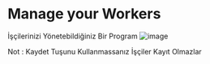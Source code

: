 # Manage your Workers

İşçilerinizi Yönetebildiğiniz Bir Program
![image](https://github.com/QuartzzDev/ManageWorkers/assets/69876083/ec7e119c-09dc-447d-96c1-4b1d81948f02)

Not : Kaydet Tuşunu Kullanmassanız İşçiler Kayıt Olmazlar
